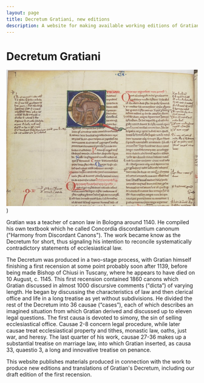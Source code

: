 ```yaml
---
layout: page
title: Decretum Gratiani, new editions
description: A website for making available working editions of Gratian's Decretum
---
```


<div markdown="1" class="display-6 my-4">

# Decretum Gratiani

![A manuscript of Gratian's Decretum](/images/Pa_fo_242v.jpg))


Gratian was a teacher of canon law in Bologna around 1140. He compiled his own textbook which he called Concordia discordantium canonum ("Harmony from Discordant Canons"). The work became know as the Decretum for short, thus signaling his intention to reconcile systematically contradictory statements of ecclesiastical law. 

The Decretum was produced in a two-stage process, with Gratian himself finishing a first recension at some point probably soon after 1139, before being made Bishop of Chiusi in Tuscany, where he appears to have died on 10 August, c. 1145. This first recension contained 1860 canons which Gratian discussed in almost 1000 discursive comments (“dicta”) of varying length. He began by discussing the characteristics of law and then clerical office and life in a long treatise as yet without subdivisions. He divided the rest of the Decretum into 36 causae (“cases”), each of which describes an imagined situation from which Gratian derived and discussed up to eleven legal questions. The first causa is devoted to simony, the sin of selling ecclesiastical office. Causae 2-8 concern legal procedure, while later causae treat ecclesiastical property and tithes, monastic law, oaths, just war, and heresy. The last quarter of his work, causae 27-36 makes up a substantial treatise on marriage law, into which Gratian inserted, as causa 33, quaestio 3, a long and innovative treatise on penance.

This website publishes materials produced in connection with the work to produce new editions and translations of Gratian's Decretum, including our draft edition of the first recension.

</div>
 



